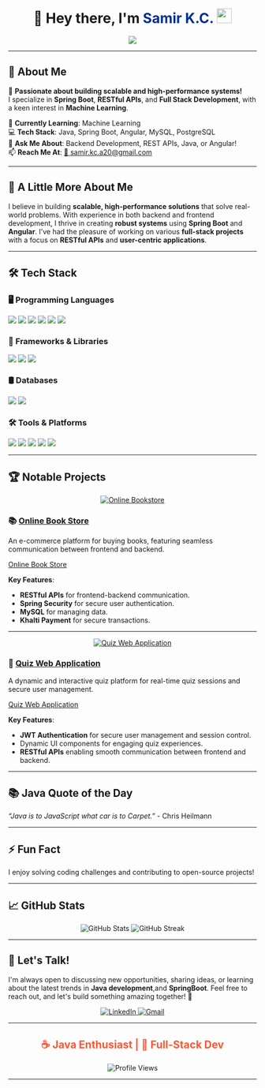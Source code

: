 <h1 align="center">
  🚀 Hey there, I'm 
  <span style="color: #00308F; font-weight: bold;">Samir K.C.</span>  
  <img src="https://media.giphy.com/media/hvRJCLFzcasrR4ia7z/giphy.gif" width="30px">
</h1>



<p align="center">
  <img src="https://readme-typing-svg.herokuapp.com?font=Fira+Code&weight=600&size=24&pause=1000&color=F75C7E&center=true&vCenter=true&width=500&lines=Java+Backend+Developer;Full-Stack+Enthusiast;Spring+Boot+%7C+Angular;Crafting+Secure+Applications" />
</p>

---

## 🚀 About Me  
🎯 **Passionate about building scalable and high-performance systems!**  
I specialize in **Spring Boot**, **RESTful APIs**, and **Full Stack Development**, with a keen interest in **Machine Learning**.  

🌱 **Currently Learning**: Machine Learning  
💻 **Tech Stack**: Java, Spring Boot, Angular, MySQL, PostgreSQL  
💬 **Ask Me About**: Backend Development, REST APIs, Java, or Angular!  
📫 **Reach Me At**: [📩 samir.kc.a20@gmail.com](mailto:samir.kc.a20@gmail.com)  

---

## 🌱 A Little More About Me

I believe in building **scalable, high-performance solutions** that solve real-world problems. With experience in both backend and frontend development, I thrive in creating **robust systems** using **Spring Boot** and **Angular**. I’ve had the pleasure of working on various **full-stack projects** with a focus on **RESTful APIs** and **user-centric applications**.  

---

## 🛠️ Tech Stack  

### 🖥️ Programming Languages  
<p align="left">
  <img src="https://img.shields.io/badge/Java-%23ED8B00.svg?style=for-the-badge&logo=openjdk&logoColor=white" />
  <img src="https://img.shields.io/badge/Python-%233776AB.svg?style=for-the-badge&logo=python&logoColor=white" />
  <img src="https://img.shields.io/badge/JavaScript-%23F7DF1E.svg?style=for-the-badge&logo=javascript&logoColor=black" />
  <img src="https://img.shields.io/badge/TypeScript-%23007ACC.svg?style=for-the-badge&logo=typescript&logoColor=white" />
  <img src="https://img.shields.io/badge/C-%2300599C.svg?style=for-the-badge&logo=c&logoColor=white" />
  <img src="https://img.shields.io/badge/C++-%2300599C.svg?style=for-the-badge&logo=c%2B%2B&logoColor=white" />
</p>

### 🚀 Frameworks & Libraries  
<p align="left">
  <img src="https://img.shields.io/badge/Spring%20Boot-%236DB33F.svg?style=for-the-badge&logo=spring&logoColor=white" />
  <img src="https://img.shields.io/badge/Angular-%23DD0031.svg?style=for-the-badge&logo=angular&logoColor=white" />
  <img src="https://img.shields.io/badge/Bootstrap-%237952B3.svg?style=for-the-badge&logo=bootstrap&logoColor=white" />
</p>

### 🛢️ Databases  
<p align="left">
  <img src="https://img.shields.io/badge/MySQL-%234479A1.svg?style=for-the-badge&logo=mysql&logoColor=white" />
  <img src="https://img.shields.io/badge/PostgreSQL-%234169E1.svg?style=for-the-badge&logo=postgresql&logoColor=white" />
</p>

### 🛠️ Tools & Platforms  
<p align="left">
  <img src="https://img.shields.io/badge/Git-%23F05032.svg?style=for-the-badge&logo=git&logoColor=white" />
  <img src="https://img.shields.io/badge/Linux-%23FCC624.svg?style=for-the-badge&logo=linux&logoColor=black" />
  <img src="https://img.shields.io/badge/Kaggle-%2320BEFF.svg?style=for-the-badge&logo=kaggle&logoColor=white" />
  <img src="https://img.shields.io/badge/Pandas-%23150458.svg?style=for-the-badge&logo=pandas&logoColor=white" />
  <img src="https://img.shields.io/badge/Seaborn-%233776AB.svg?style=for-the-badge&logo=python&logoColor=white" />
</p>

---



## 🏆 Notable Projects

<p align="center">
  <a href="#" target="_blank">
    <img src="https://img.shields.io/badge/Online%20Bookstore-%230077B5.svg?style=for-the-badge&logo=angular&logoColor=white" alt="Online Bookstore" />
  </a>
</p>



### 📚 [Online Book Store](#)
An e-commerce platform for buying books, featuring seamless communication between frontend and backend.

[Online Book Store](https://github.com/saamirkc/backendbookstore)


**Key Features**:
- **RESTful APIs** for frontend-backend communication.
- **Spring Security** for secure user authentication.
- **MySQL** for managing data.
- **Khalti Payment** for secure transactions.
---

<p align="center">
  <a href="#" target="_blank">
    <img src="https://img.shields.io/badge/Quiz%20Web%20Application-%23FF5733.svg?style=for-the-badge&logo=java&logoColor=white" alt="Quiz Web Application" />
  </a>
</p>

### 📝 [Quiz Web Application](#)
A dynamic and interactive quiz platform for real-time quiz sessions and secure user management.

[Quiz Web Application](https://github.com/saamirkc/Examportalbackend)

**Key Features**:
- **JWT Authentication** for secure user management and session control.
- Dynamic UI components for engaging quiz experiences.
- **RESTful APIs** enabling smooth communication between frontend and backend.


---


## 📚 Java Quote of the Day  
<em>“Java is to JavaScript what car is to Carpet.”</em> - Chris Heilmann

---

## ⚡ **Fun Fact**
I enjoy solving coding challenges and contributing to open-source projects!  

---

## 📈 GitHub Stats  
<p align="center">
  <img src="https://github-readme-stats.vercel.app/api?username=saamirkc&show_icons=true&theme=radical&hide_border=true" alt="GitHub Stats" />
  <img src="https://github-readme-streak-stats.herokuapp.com/?user=saamirkc&theme=radical&hide_border=true" alt="GitHub Streak" />

</p>


---


## 💬 Let's Talk!

I'm always open to discussing new opportunities, sharing ideas, or learning about the latest trends in **Java development**,and **SpringBoot**. Feel free to reach out, and let's build something amazing together! 🚀

<p align="center">
  <a href="https://linkedin.com/in/samir-k-c-95778020a" target="_blank">
    <img src="https://img.shields.io/badge/LinkedIn-%230077B5.svg?style=for-the-badge&logo=linkedin&logoColor=white" alt="LinkedIn" />
  </a>
  <a href="mailto:samir.kc.a20@gmail.com" target="_blank">
    <img src="https://img.shields.io/badge/Gmail-%23D14836.svg?style=for-the-badge&logo=gmail&logoColor=white" alt="Gmail" />
  </a>
</p>

---

<h2 align="center" style="color:#FF5733;">☕ Java Enthusiast | 🚀 Full-Stack Dev</h2>
<p align="center" style="color:#8B4513;">
<p align="center">
  <img src="https://komarev.com/ghpvc/?username=saamirkc&label=Profile%20Views&color=0e75b6&style=flat" alt="Profile Views" />
</p>

---
</p>
